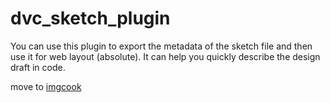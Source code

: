 # dvc_sketch_plugin

You can use this plugin to export the metadata of the sketch file and then use it for web layout (absolute).
It can help you quickly describe the design draft in code.

move to [imgcook](https://github.com/taobaofed/imgcook/)

